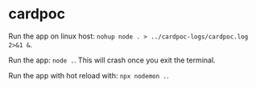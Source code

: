 # cardpoc

Run the app on linux host: `nohup node . > ../cardpoc-logs/cardpoc.log 2>&1 &`.

Run the app: `node .`. This will crash once you exit the terminal.

Run the app with hot reload with: `npx nodemon .`.
